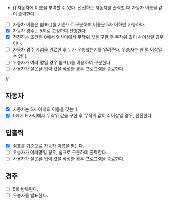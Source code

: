 - [] 자동차에 이름을 부여할 수 있다. 전진하는 자동차를 출력할 때 자동차 이름을 같이 출력한다.
- [ ] 자동차 이름은 쉼표(,)를 기준으로 구분하며 이름은 5자 이하만 가능하다.
- [x] 자동차 경주는 5회로 고정하여 진행한다.
- [x] 전진하는 조건은 0에서 9 사이에서 무작위 값을 구한 후 무작위 값이 4 이상일 경우이다.
- [ ] 자동차 경주 게임을 완료한 후 누가 우승했는지를 알려준다. 우승자는 한 명 이상일 수 있다.
- [ ] 우승자가 여러 명일 경우 쉼표(,)를 이용하여 구분한다.
- [ ] 사용자가 잘못된 입력 값을 작성한 경우 프로그램을 종료한다.

//
## 자동차
- [x] 자동차는 5자 이하의 이름을 갖는다.
- [x] 0에서 9 사이에서 무작위 값을 구한 후 무작위 값이 4 이상일 경우, 전진한다

## 입출력
- [x] 쉼표를 기준으로 자동차 이름을 받는다.
- [ ] 우승자가 여러명일 경우, 쉼표로 구분하여 출력한다.
- [ ] 사용자가 잘못된 입력 값을 작성한 경우 프로그램을 종료한다.

## 경주
- [ ] 5회 반복된다.
- [ ] 우승자를 발표한다.

